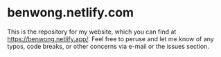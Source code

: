 # benwong.netlify.com
This is the repository for my website, which you can find at https://benwong.netlify.app/. Feel free to peruse and let me know of any typos, code breaks, or other concerns via e-mail or the issues section.
